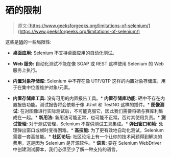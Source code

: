 # 硒的限制

> 原文:[https://www.geeksforgeeks.org/limitations-of-selenium/](https://www.geeksforgeeks.org/limitations-of-selenium/)

这些是[硒](https://www.geeksforgeeks.org/software-engineering-selenium-an-automation-tool/)的一些局限性:

*   **桌面应用:**
    Selenium 不支持桌面应用的自动化测试。
*   **Web 服务:**
    自动化测试不能在像 SOAP 或 REST 这样使用 Selenium 的 Web 服务上执行。
*   **内置对象存储库:**
    Selenium 中不存在像 UTF/QTP 这样的内置对象存储库，用于在集中位置维护对象/元素。

*   **内置存储库工具:**
    没有可用的内置报告工具。*   **内置存储库功能:**
    硒中不存在内置报告功能。测试报告将会依赖于像 JUnit 和 TestNG 这样的插件。*   **图像测试:**
    在对图像进行实际测试后，不可能克服它，因此我们需要将硒与赛库利集成在一起。*   **新用法:**
    新用法可能正常，也可能不正常。否对其使用负责。*   **测试管理:**
    对于测试管理，Selenium 不提供测试工具集成。*   **弹出窗口和帧:**
    处理弹出窗口或帧时变得困难。*   **高技能:**
    为了更有效地自动化测试，Selenium 需要一套高技能。*   **社区论坛:**
    社区论坛上有一个让你的技术问题得到解决的费用，这是因为 Selenium 是开源软件。*   **语言:**
    要在 Selenium WebDriver 中创建测试脚本，我们必须至少了解一种支持的语言。